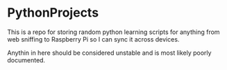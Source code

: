 # PythonProjects

This is a repo for storing random python learning scripts for anything from web sniffing to Raspberry Pi so I can sync it across devices.

Anythin in here should be considered unstable and is most likely poorly documented.
